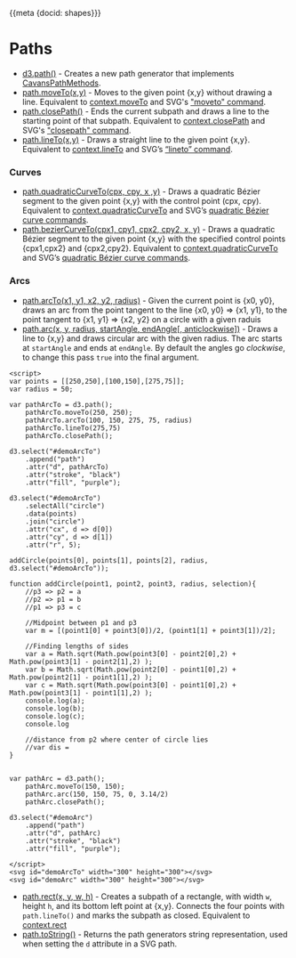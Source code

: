 {{meta {docid: shapes}}}

<script src="https://d3js.org/d3.v5.min.js"></script>

# Paths

+ [d3.path()](https://github.com/d3/d3-path#d3-path) - Creates a new path generator that implements [CavansPathMethods](http://www.w3.org/TR/2dcontext/#canvaspathmethods).
+ [path.moveTo(x,y)]() - Moves to the given point {x,y} without drawing a line. Equivalent to [context.moveTo](http://www.w3.org/TR/2dcontext/#dom-context-2d-moveto) and SVG's ["moveto" command](http://www.w3.org/TR/SVG/paths.html#PathDataMovetoCommands).
+ [path.closePath()]() - Ends the current subpath and draws a line to the starting point of that subpath. Equivalent to [context.closePath](http://www.w3.org/TR/2dcontext/#dom-context-2d-closepath) and SVG's ["closepath" command](http://www.w3.org/TR/SVG/paths.html#PathDataClosePathCommand).
+ [path.lineTo(x,y)]() - Draws a straight line to the given point {x,y}. Equivalent to [context.lineTo](http://www.w3.org/TR/2dcontext/#dom-context-2d-lineto) and SVG’s [“lineto” command](http://www.w3.org/TR/SVG/paths.html#PathDataLinetoCommands).

### Curves
+ [path.quadraticCurveTo(cpx, cpy, x ,y)]() - Draws a quadratic Bézier segment to the given point {x,y} with the control point (cpx, cpy). Equivalent to [context.quadraticCurveTo](http://www.w3.org/TR/2dcontext/#dom-context-2d-quadraticcurveto) and SVG’s [quadratic Bézier curve commands](http://www.w3.org/TR/SVG/paths.html#PathDataQuadraticBezierCommands).
+ [path.bezierCurveTo(cpx1, cpy1, cpx2, cpy2, x, y)]() - Draws a quadratic Bézier segment to the given point {x,y} with the specified control points {cpx1,cpx2} and {cpx2,cpy2}. Equivalent to [context.quadraticCurveTo](http://www.w3.org/TR/2dcontext/#dom-context-2d-quadraticcurveto) and SVG’s [quadratic Bézier curve commands](http://www.w3.org/TR/SVG/paths.html#PathDataQuadraticBezierCommands).

### Arcs
+ [path.arcTo(x1, y1, x2, y2, radius)]() - Given the current point is {x0, y0}, draws an arc from the point tangent to the line {x0, y0} => {x1, y1}, to the point tangent to {x1, y1} => {x2, y2} on a circle with a given raduis
+ [path.arc(x, y, radius, startAngle, endAngle[, anticlockwise])]() - Draws a line to {x,y} and draws circular arc with the given radius. The arc starts at `startAngle` and ends at `endAngle`. By default the angles go *clockwise*, to change this pass `true` into the final argument.

```
<script>
var points = [[250,250],[100,150],[275,75]];
var radius = 50;

var pathArcTo = d3.path();
    pathArcTo.moveTo(250, 250);
    pathArcTo.arcTo(100, 150, 275, 75, radius)
    pathArcTo.lineTo(275,75)
    pathArcTo.closePath();

d3.select("#demoArcTo")
    .append("path")
    .attr("d", pathArcTo)
    .attr("stroke", "black")
    .attr("fill", "purple");
    
d3.select("#demoArcTo")
	.selectAll("circle")
    .data(points)
    .join("circle")
    .attr("cx", d => d[0])
    .attr("cy", d => d[1])
    .attr("r", 5);

addCircle(points[0], points[1], points[2], radius, d3.select("#demoArcTo"));

function addCircle(point1, point2, point3, radius, selection){
	//p3 => p2 = a
	//p2 => p1 = b
	//p1 => p3 = c
	
	//Midpoint between p1 and p3
	var m = [(point1[0] + point3[0])/2, (point1[1] + point3[1])/2];
    
    //Finding lengths of sides
    var a = Math.sqrt(Math.pow(point3[0] - point2[0],2) + Math.pow(point3[1] - point2[1],2) );
    var b = Math.sqrt(Math.pow(point2[0] - point1[0],2) + Math.pow(point2[1] - point1[1],2) );
    var c = Math.sqrt(Math.pow(point3[0] - point1[0],2) + Math.pow(point3[1] - point1[1],2) );
    console.log(a);
    console.log(b);
    console.log(c);
    console.log
    
    //distance from p2 where center of circle lies
    //var dis = 
}
    
    
var pathArc = d3.path();
	pathArc.moveTo(150, 150);
    pathArc.arc(150, 150, 75, 0, 3.14/2)
    pathArc.closePath();
    
d3.select("#demoArc")
	.append("path")
    .attr("d", pathArc)
    .attr("stroke", "black")
    .attr("fill", "purple");
    
</script>
<svg id="demoArcTo" width="300" height="300"></svg>
<svg id="demoArc" width="300" height="300"></svg>
```

+ [path.rect(x, y, w, h)]() - Creates a subpath of a rectangle, with width `w`, height `h`, and its bottom left point at {x,y}. Connects the four points with `path.lineTo()` and marks the subpath as closed. Equivalent to [context.rect](http://www.w3.org/TR/2dcontext/#dom-context-2d-rect)
+ [path.toString()]() - Returns the path generators string representation, used when setting the `d` attribute in a SVG path.
